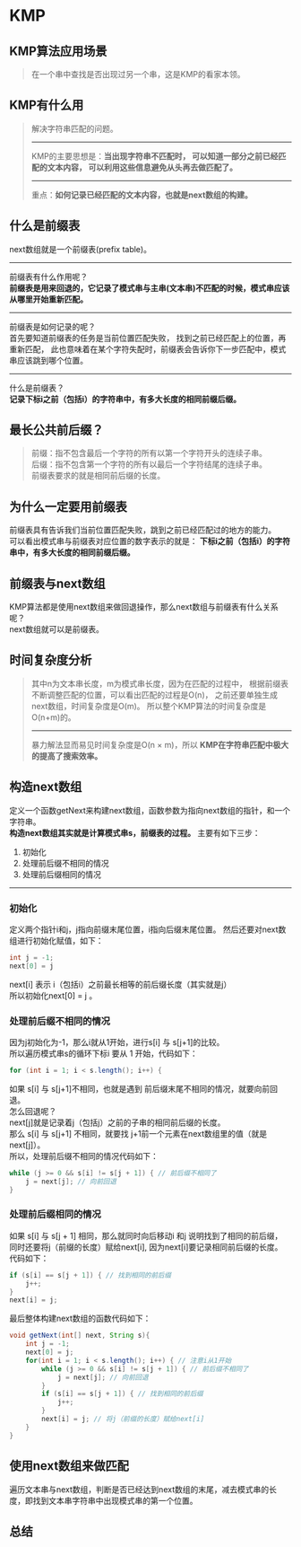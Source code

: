 # KMP
## KMP算法应用场景
> 在一个串中查找是否出现过另一个串，这是KMP的看家本领。
## KMP有什么用  
> 解决字符串匹配的问题。
> ***
> KMP的主要思想是：**当出现字符串不匹配时，
> 可以知道一部分之前已经匹配的文本内容，
> 可以利用这些信息避免从头再去做匹配了。**  
> ***
> 重点：**如何记录已经匹配的文本内容，也就是next数组的构建。**
## 什么是前缀表
next数组就是一个前缀表(prefix table)。 
***
前缀表有什么作用呢？  
**前缀表是用来回退的，它记录了模式串与主串(文本串)不匹配的时候，模式串应该从哪里开始重新匹配。**  
***
前缀表是如何记录的呢？  
首先要知道前缀表的任务是当前位置匹配失败，
找到之前已经匹配上的位置，再重新匹配，
此也意味着在某个字符失配时，前缀表会告诉你下一步匹配中，模式串应该跳到哪个位置。  
***
什么是前缀表？  
**记录下标i之前（包括i）的字符串中，有多大长度的相同前缀后缀。**  
## 最长公共前后缀？
> 前缀：指不包含最后一个字符的所有以第一个字符开头的连续子串。  
> 后缀：指不包含第一个字符的所有以最后一个字符结尾的连续子串。  
> 前缀表要求的就是相同前后缀的长度。
## 为什么一定要用前缀表
前缀表具有告诉我们当前位置匹配失败，跳到之前已经匹配过的地方的能力。  
可以看出模式串与前缀表对应位置的数字表示的就是：
**下标i之前（包括i）的字符串中，有多大长度的相同前缀后缀。**  
## 前缀表与next数组
KMP算法都是使用next数组来做回退操作，那么next数组与前缀表有什么关系呢？  
next数组就可以是前缀表。  
## 时间复杂度分析
> 其中n为文本串长度，m为模式串长度，因为在匹配的过程中，
> 根据前缀表不断调整匹配的位置，可以看出匹配的过程是O(n)，
> 之前还要单独生成next数组，时间复杂度是O(m)。
> 所以整个KMP算法的时间复杂度是O(n+m)的。
> ***
> 暴力解法显而易见时间复杂度是O(n × m)，所以
> **KMP在字符串匹配中极大的提高了搜索效率。**
## 构造next数组
定义一个函数getNext来构建next数组，函数参数为指向next数组的指针，和一个字符串。  
**构造next数组其实就是计算模式串s，前缀表的过程。**
主要有如下三步：
1. 初始化
2. 处理前后缀不相同的情况
3. 处理前后缀相同的情况
***
### 初始化
定义两个指针i和j，j指向前缀末尾位置，i指向后缀末尾位置。
然后还要对next数组进行初始化赋值，如下：
```java
int j = -1;
next[0] = j
```
next[i] 表示 i（包括i）之前最长相等的前后缀长度（其实就是j）  
所以初始化next[0] = j 。
### 处理前后缀不相同的情况
因为j初始化为-1，那么i就从1开始，进行s[i] 与 s[j+1]的比较。  
所以遍历模式串s的循环下标i 要从 1 开始，代码如下：
```java
for (int i = 1; i < s.length(); i++) {
```
如果 s[i] 与 s[j+1]不相同，也就是遇到 前后缀末尾不相同的情况，就要向前回退。  
怎么回退呢？  
next[j]就是记录着j（包括j）之前的子串的相同前后缀的长度。  
那么 s[i] 与 s[j+1] 不相同，就要找 j+1前一个元素在next数组里的值（就是next[j]）。  
所以，处理前后缀不相同的情况代码如下：
```java
while (j >= 0 && s[i] != s[j + 1]) { // 前后缀不相同了
    j = next[j]; // 向前回退
}
```
### 处理前后缀相同的情况
如果 s[i] 与 s[j + 1] 相同，那么就同时向后移动i 和j 说明找到了相同的前后缀，
同时还要将j（前缀的长度）赋给next[i], 因为next[i]要记录相同前后缀的长度。  
代码如下：
```java
if (s[i] == s[j + 1]) { // 找到相同的前后缀
    j++;
}
next[i] = j;
```
最后整体构建next数组的函数代码如下：
```java
void getNext(int[] next, String s){
    int j = -1;
    next[0] = j;
    for(int i = 1; i < s.length(); i++) { // 注意i从1开始
        while (j >= 0 && s[i] != s[j + 1]) { // 前后缀不相同了
            j = next[j]; // 向前回退
        }
        if (s[i] == s[j + 1]) { // 找到相同的前后缀
            j++;
        }
        next[i] = j; // 将j（前缀的长度）赋给next[i]
    }
}
```
## 使用next数组来做匹配
遍历文本串与next数组，判断是否已经达到next数组的末尾，减去模式串的长度，即找到文本串字符串中出现模式串的第一个位置。  
## 总结
